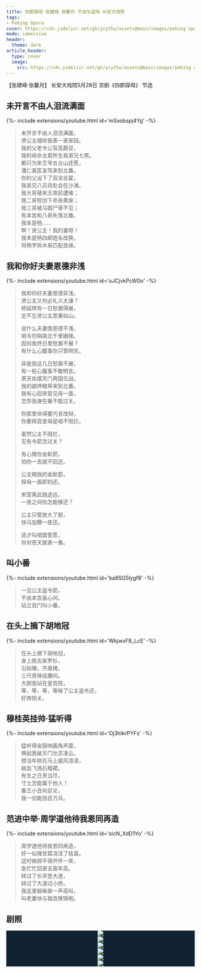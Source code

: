 ```yaml
---
title: 四郎探母·张建峰 张馨月·节选与返场·长安大戏院
tags: 
- Peking Opera
cover: https://cdn.jsdelivr.net/gh/ycythu/assets@main/images/peking opera/cover/20230528.jpg
mode: immersive
header:
  theme: dark
article_header:
  type: cover
  image:
    src: https://cdn.jsdelivr.net/gh/ycythu/assets@main/images/peking opera/20230528/20230528-header-cover.jpg
---
```


【张建峰·张馨月】 长安大戏院5月28日 京剧《四郎探母》 节选

<!--more-->

## 未开言不由人泪流满面

<div>{%- include extensions/youtube.html id='mSxobspj4Yg' -%}</div>

> 未开言不由人泪流满面，     
> 贤公主细听我表一表家园。   
> 我的父老令公官高爵显，   
> 我的母佘太君所生我弟兄七男。  
> 都只为宋王爷五台山还愿，     
> 潘仁美匡圣驾来到北番。   
> 你的父设下了双龙会宴，      
> 我弟兄八员将赴会在沙滩。  
> 我大哥替宋王席前遭难；   
> 我二哥短剑下命丧黄泉；   
> 我三哥被马踏尸骨不见；   
> 有本宫和八弟失落北番。   
> 我本是杨……    
> 啊！贤公主！我的妻呀！   
> 我本是杨四郎姓名改换，   
> 将杨字拆木易匹配良缘。

## 我和你好夫妻恩德非浅

<div>{%- include extensions/youtube.html id='oJCjvkPcW0o' -%}</div>

> 我和你好夫妻恩德非浅，  
> 贤公主又何必礼义太谦？  
> 杨延辉有一日愁眉得展，  
> 定不忘贤公主恩重如山。  
>    
> 说什么夫妻情恩德不浅，  
> 咱与你隔南北千里姻缘。   
> 因何故终日里愁眉不展？   
> 有什么心腹事你只管明言。 
>    
> 非是我这几日愁眉不展，   
> 有一桩心腹事不敢明言。   
> 萧天佐摆天门两国交战，   
> 我的娘押粮草来到北番。   
> 我有心回宋营见母一面，   
> 怎奈我身在番不能过关。    
>    
> 你那里休得要巧言改辩，   
> 你要拜高堂母是咱不阻拦。
>    
> 虽然公主不阻拦，  
> 无有令箭怎过关？    
>    
> 有心赠你金鈚箭，   
> 怕你一去就不回还。    
>    
> 公主赐我的金鈚箭，   
> 探母一面即刻还。    
>    
> 宋营离此路途远，    
> 一夜之间你怎能够还？   
>    
> 公主只管放大了胆，  
> 快马加鞭一夜还。    
>    
> 适才叫咱盟誓愿，   
> 你对苍天就表一番。

## 叫小番

<div>{%- include extensions/youtube.html id='ba8SG5lygf8' -%}</div>

> 一见公主盗令箭，   
> 不由本宫喜心间。   
> 站立宫门叫小番。   

## 在头上摘下胡地冠

<div>{%- include extensions/youtube.html id='WkjwxF8_LcE' -%}</div>

 > 在头上摘下胡地冠，    
 > 身上脱去紫罗衫，    
 > 沿毡帽，齐眉掩，   
 > 三尺青锋挂腰间。   
 > 大胆我站在皇宫院，     
 > 等，等，等，等候了公主盗令还，    
 > 好奔阳关。

## 穆桂英挂帅·猛听得

<div>{%- include extensions/youtube.html id='Oj3hlkrPYFs' -%}</div>

 > 猛听得金鼓响画角声震，  
 > 唤起我破天门壮志凌云。   
 > 想当年桃花马上威风凛凛，  
 > 敌血飞溅石榴裙。   
 > 有生之日责当尽，   
 > 寸土怎能属于他人！  
 > 番王小丑何足论，  
 > 我一剑能挡百万兵。

## 范进中举·周学道他待我恩同再造

<div>{%- include extensions/youtube.html id='sicN_XdD1Yo' -%}</div>

> 周学道他待我恩同再造，   
> 好一似降甘霖浇活了枯苗。   
> 这时候顾不得开怀一笑，    
> 急忙忙回家去禀年高。   
> 转过了长亭登大道，   
> 转过了大道过小桥。   
> 我这里敲柴扉一声高叫，   
> 叫老妻快与我改换锦袍。      

## 剧照

<style>
  .swiper-demo {
    height: 600px;
  }
  .swiper-demo .swiper__slide {
    display: flex;
    justify-content: center;   
    font-size: 3rem;
    color: #fff;
  }
  .swiper-demo--image .swiper__slide:nth-child(n) {
    background-color: #123;
  }
  img {
    object-fit: contain;
  }
</style>

<div class="swiper my-3 swiper-demo swiper-demo--image swiper-demo--0">
  <div class="swiper__wrapper">
    <div class="swiper__slide"><img class="lightbox-ignore" src="https://cdn.jsdelivr.net/gh/ycythu/assets@main/images/peking opera/20230528/194708.jpg"/></div>
    <div class="swiper__slide"><img class="lightbox-ignore" src="https://cdn.jsdelivr.net/gh/ycythu/assets@main/images/peking opera/20230528/195032.jpg"/></div>
    <div class="swiper__slide"><img class="lightbox-ignore" src="https://cdn.jsdelivr.net/gh/ycythu/assets@main/images/peking opera/20230528/214232.jpg"/></div>
    <div class="swiper__slide"><img class="lightbox-ignore" src="https://cdn.jsdelivr.net/gh/ycythu/assets@main/images/peking opera/20230528/221039.jpg"/></div>
    <div class="swiper__slide"><img class="lightbox-ignore" src="https://cdn.jsdelivr.net/gh/ycythu/assets@main/images/peking opera/20230528/221045.jpg"/></div>
    <div class="swiper__slide"><img class="lightbox-ignore" src="https://cdn.jsdelivr.net/gh/ycythu/assets@main/images/peking opera/20230528/221053.jpg"/></div>
  </div>
  <div class="swiper__button swiper__button--prev fas fa-chevron-left"></div>
  <div class="swiper__button swiper__button--next fas fa-chevron-right"></div>
</div>

<script>
  {%- include scripts/lib/swiper.js -%}
  var SOURCES = window.TEXT_VARIABLES.sources;
  window.Lazyload.js(SOURCES.jquery, function() {
    $('.swiper-demo--0').swiper();
  });
</script>